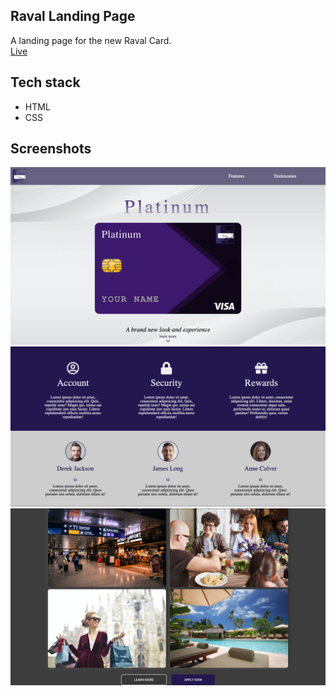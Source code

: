 ## Raval Landing Page
A landing page for the new Raval Card.
<br /> [Live](https://dmc09.github.io/Raval-Landing/)

## Tech stack
* HTML
* CSS





## Screenshots


<img src="https://github.com/DMC09/Raval-Landing/blob/main/img/Screenshot_1.png" alt="Homepage" width="600"/>
<img src="https://github.com/DMC09/Raval-Landing/blob/main/img/Screenshot_2.png" alt="Features" width="600"/>
<img src="https://github.com/DMC09/Raval-Landing/blob/main/img/Screenshot_3.png" alt="Testimonies" width="600"/>
